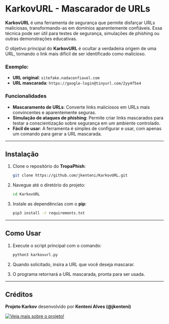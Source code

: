 # **KarkovURL** - Mascarador de URLs

**KarkovURL** é uma ferramenta de segurança que permite disfarçar URLs maliciosas, transformando-as em domínios aparentemente confiáveis. Essa técnica pode ser útil para testes de segurança, simulações de phishing ou outras demonstrações educativas.

O objetivo principal do **KarkovURL** é ocultar a verdadeira origem de uma URL, tornando o link mais difícil de ser identificado como malicioso.

### Exemplo:
- **URL original**: `sitefake.nadaconfiavel.com`
- **URL mascarada**: `https://google-login@tinyurl.com/2yy4f5e4`

### Funcionalidades

- **Mascaramento de URLs**: Converte links maliciosos em URLs mais convincentes e aparentemente seguras.
- **Simulação de ataques de phishing**: Permite criar links mascarados para testar a conscientização sobre segurança em um ambiente controlado.
- **Fácil de usar**: A ferramenta é simples de configurar e usar, com apenas um comando para gerar a URL mascarada.

---

## **Instalação**

1. Clone o repositório do **TropaPhish**:

    ```bash
    git clone https://github.com/jkenteni/KarkovURL.git
    ```

2. Navegue até o diretório do projeto:

    ```bash
    cd KarkovURL
    ```

3. Instale as dependências com o **pip**:

    ```bash
    pip3 install -r requirements.txt
    ```

---

## **Como Usar**

1. Execute o script principal com o comando:

    ```bash
    python3 karkovurl.py
    ```

2. Quando solicitado, insira a URL que você deseja mascarar.

3. O programa retornará a URL mascarada, pronta para ser usada.

---

## **Créditos**

**Projeto Karkov** desenvolvido por **Kenteni Alves (@jkenteni)**

[![Veja mais sobre o projeto!](https://img.shields.io/badge/Leia%20Mais%20-red)](https://github.com/jkenteni/projeto-karkov)
